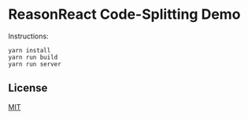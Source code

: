 # ReasonReact Code-Splitting Demo

Instructions:

```
yarn install
yarn run build
yarn run server
```

## License

[MIT](./LICENSE)

